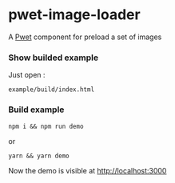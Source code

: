 # pwet-image-loader

A [Pwet](https://github.com/Gastonyte/pwet) component for preload a set of images
 
### Show builded example

Just open :

```example/build/index.html```

### Build example

```
npm i && npm run demo
```
or
```
yarn && yarn demo
```
Now the demo is visible at [http://localhost:3000](http://localhost:3000)